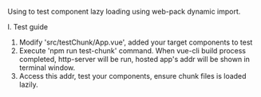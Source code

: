 Using to test component lazy loading using web-pack dynamic import.

I. Test guide
1. Modify 'src/testChunk/App.vue', added your target components to test
2. Execute 'npm run test-chunk' command. When vue-cli build process completed, http-server will be run, hosted app's addr will be shown in terminal window.
3. Access this addr, test your components, ensure chunk files is loaded lazily. 
